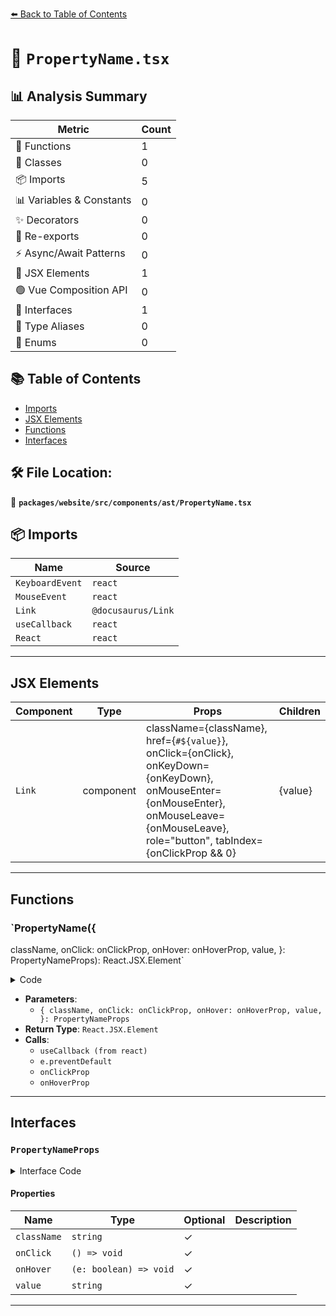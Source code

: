 [⬅️ Back to Table of Contents](../../../../../index.md)

# 📄 `PropertyName.tsx`

## 📊 Analysis Summary

| Metric | Count |
|--------|-------|
| 🔧 Functions | 1 |
| 🧱 Classes | 0 |
| 📦 Imports | 5 |
| 📊 Variables & Constants | 0 |
| ✨ Decorators | 0 |
| 🔄 Re-exports | 0 |
| ⚡ Async/Await Patterns | 0 |
| 💠 JSX Elements | 1 |
| 🟢 Vue Composition API | 0 |
| 📐 Interfaces | 1 |
| 📑 Type Aliases | 0 |
| 🎯 Enums | 0 |

## 📚 Table of Contents

- [Imports](#imports)
- [JSX Elements](#jsx-elements)
- [Functions](#functions)
- [Interfaces](#interfaces)

## 🛠️ File Location:
📂 **`packages/website/src/components/ast/PropertyName.tsx`**

## 📦 Imports

| Name | Source |
|------|--------|
| `KeyboardEvent` | `react` |
| `MouseEvent` | `react` |
| `Link` | `@docusaurus/Link` |
| `useCallback` | `react` |
| `React` | `react` |


---

## JSX Elements

| Component | Type | Props | Children |
|-----------|------|-------|----------|
| `Link` | component | className={className}, href={`#${value}`}, onClick={onClick}, onKeyDown={onKeyDown}, onMouseEnter={onMouseEnter}, onMouseLeave={onMouseLeave}, role="button", tabIndex={onClickProp && 0} | {value} |


---

## Functions

### `PropertyName({
  className,
  onClick: onClickProp,
  onHover: onHoverProp,
  value,
}: PropertyNameProps): React.JSX.Element`

<details><summary>Code</summary>

```ts
export default function PropertyName({
  className,
  onClick: onClickProp,
  onHover: onHoverProp,
  value,
}: PropertyNameProps): React.JSX.Element {
  const onClick = useCallback(
    (e: MouseEvent<HTMLElement>) => {
      e.preventDefault();
      onClickProp?.();
    },
    [onClickProp],
  );

  const onMouseEnter = useCallback(() => {
    onHoverProp?.(true);
  }, [onHoverProp]);

  const onMouseLeave = useCallback(() => {
    onHoverProp?.(false);
  }, [onHoverProp]);

  const onKeyDown = useCallback(
    (e: KeyboardEvent<HTMLElement>) => {
      if (e.code === 'Space') {
        e.preventDefault();
        onClickProp?.();
      }
    },
    [onClickProp],
  );

  return (
    <Link
      className={className}
      href={`#${value}`}
      onClick={onClick}
      onKeyDown={onKeyDown}
      onMouseEnter={onMouseEnter}
      onMouseLeave={onMouseLeave}
      role="button"
      tabIndex={onClickProp && 0}
    >
      {value}
    </Link>
  );
}
```
</details>

- **Parameters**:
  - `{
  className,
  onClick: onClickProp,
  onHover: onHoverProp,
  value,
}: PropertyNameProps`
- **Return Type**: `React.JSX.Element`
- **Calls**:
  - `useCallback (from react)`
  - `e.preventDefault`
  - `onClickProp`
  - `onHoverProp`

---

## Interfaces

### `PropertyNameProps`

<details><summary>Interface Code</summary>

```ts
export interface PropertyNameProps {
  readonly className?: string;
  readonly onClick?: () => void;
  readonly onHover?: (e: boolean) => void;
  readonly value?: string;
}
```
</details>

#### Properties

| Name | Type | Optional | Description |
|------|------|----------|-------------|
| `className` | `string` | ✓ |  |
| `onClick` | `() => void` | ✓ |  |
| `onHover` | `(e: boolean) => void` | ✓ |  |
| `value` | `string` | ✓ |  |


---